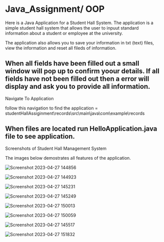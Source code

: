 # Java_Assignment/ OOP

Here is a Java Application for a Student Hall System. The application is a simple student hall system that allows the user to inpuut standard information about a student or employee at the university. 

The application also allows you to save your information in txt (text) files, view the information and reset all fileds of information. 

When all fields have been filled out a small window will pop up to confirm yoour details. If all fields have not been filled out then a error will display and ask you to provide all information. 
--------------------------------------------------------------------------------------------------------------------------------------------------------------------------

Navigate To Application

follow this navigation to find the application = studentHallAssiginment\records\src\main\java\com\example\records

When files are located run HelloApplication.java file to see application. 
--------------------------------------------------------------------------------------------------------------------------------------------------------------------------

Screenshots of Student Hall Management System

The images below demostrates all features of the application.

![Screenshot 2023-04-27 144856](https://user-images.githubusercontent.com/92170983/234894223-bd3fa971-cbfe-48c9-bbd4-288f68034c86.png)

![Screenshot 2023-04-27 144923](https://user-images.githubusercontent.com/92170983/234894764-14cbcd86-b684-4ff2-af7f-2c3a47d723e1.png)

![Screenshot 2023-04-27 145231](https://user-images.githubusercontent.com/92170983/234895090-a48c2f38-9392-4cf2-aa1c-35ec889534a9.png)

![Screenshot 2023-04-27 145249](https://user-images.githubusercontent.com/92170983/234895153-406524fc-2446-42f0-827a-4e67b9e6bf8b.png)

![Screenshot 2023-04-27 150013](https://user-images.githubusercontent.com/92170983/234895502-b300006e-7ef2-4210-bdcc-4eb83bde7142.png)

![Screenshot 2023-04-27 150059](https://user-images.githubusercontent.com/92170983/234895573-10265aef-e523-405f-9d33-bf5bca0bb496.png)

![Screenshot 2023-04-27 145517](https://user-images.githubusercontent.com/92170983/234895726-de7301d3-f4f9-471f-b8d6-06a96e44d7f6.png)

![Screenshot 2023-04-27 151832](https://user-images.githubusercontent.com/92170983/234895881-dc30c33b-8952-48f7-9fbb-ed4996e6b1d7.png)

